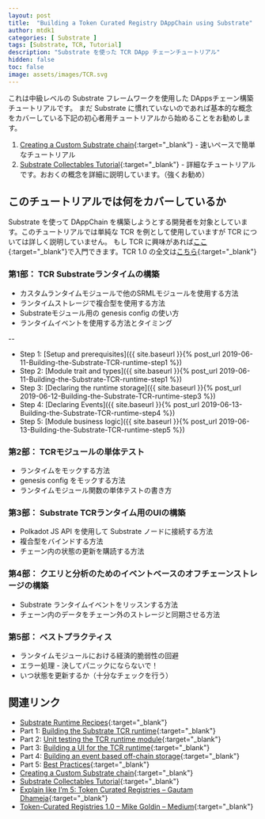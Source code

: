 ```yaml
---
layout: post
title:  "Building a Token Curated Registry DAppChain using Substrate"
author: mtdk1
categories: [ Substrate ]
tags: [Substrate, TCR, Tutorial]
description: "Substrate を使った TCR DApp チェーンチュートリアル"
hidden: false
toc: false
image: assets/images/TCR.svg
---
```


これは中級レベルの Substrate フレームワークを使用した DAppsチェーン構築チュートリアルです。
まだ Substrate に慣れていないのであれば基本的な概念をカバーしている下記の初心者用チュートリアルから始めることをお勧めします。

1. [Creating a Custom Substrate chain](https://substrate.readme.io/docs/creating-a-custom-substrate-chain){:target="_blank"} - 速いペースで簡単なチュートリアル
2. [Substrate Collectables Tutorial](https://substrate-developer-hub.github.io/substrate-collectables-workshop/){:target="_blank"} - 詳細なチュートリアルです。おおくの概念を詳細に説明しています。（強くお勧め）


## このチュートリアルでは何をカバーしているか

 Substrate を使って DAppChain を構築しようとする開発者を対象としています。このチュートリアルでは単純な TCR を例として使用していますが TCR については詳しく説明していません。
 もし TCR に興味があれば[ここ](https://www.gautamdhameja.com/token-curated-registries-explain-eli5-a5d4cce0ddbe/){:target="_blank"}で入門できます。TCR 1.0 の全文は[こちら](https://medium.com/@ilovebagels/token-curated-registries-1-0-61a232f8dac7){:target="_blank"} 

### 第1部： TCR Substrateランタイムの構築

- カスタムランタイムモジュールで他のSRMLモジュールを使用する方法
- ランタイムストレージで複合型を使用する方法
- Substrateモジュール用の genesis config の使い方
- ランタイムイベントを使用する方法とタイミング

--
- Step 1: [Setup and prerequisites]({{ site.baseurl }}{% post_url 2019-06-11-Building-the-Substrate-TCR-runtime-step1 %})
- Step 2: [Module trait and types]({{ site.baseurl }}{% post_url 2019-06-11-Building-the-Substrate-TCR-runtime-step1 %})
- Step 3: [Declaring the runtime storage]({{ site.baseurl }}{% post_url 2019-06-12-Building-the-Substrate-TCR-runtime-step3 %})
- Step 4: [Declaring Events]({{ site.baseurl }}{% post_url 2019-06-13-Building-the-Substrate-TCR-runtime-step4 %})
- Step 5: [Module business logic]({{ site.baseurl }}{% post_url 2019-06-13-Building-the-Substrate-TCR-runtime-step5 %})


### 第2部： TCRモジュールの単体テスト

- ランタイムをモックする方法
- genesis config をモックする方法
- ランタイムモジュール関数の単体テストの書き方

### 第3部： Substrate TCRランタイム用のUIの構築

- Polkadot JS API を使用して Substrate ノードに接続する方法
- 複合型をバインドする方法
- チェーン内の状態の更新を購読する方法

### 第4部： クエリと分析のためのイベントベースのオフチェーンストレージの構築

- Substrate ランタイムイベントをリッスンする方法
- チェーン内のデータをチェーン外のストレージと同期させる方法

### 第5部： ベストプラクティス

- ランタイムモジュールにおける経済的脆弱性の回避
- エラー処理 - 決してパニックにならないで！
- いつ状態を更新するか（十分なチェックを行う）


## 関連リンク

- [Substrate Runtime Recipes](https://docs.substrate.dev/docs/substrate-runtime-recipes){:target="_blank"}
- Part 1: [Building the Substrate TCR runtime](https://docs.substrate.dev/docs/building-the-substrate-tcr-runtime){:target="_blank"}
- Part 2: [Unit testing the TCR runtime module](https://docs.substrate.dev/docs/unit-testing-the-tcr-runtime-module){:target="_blank"}
- Part 3: [Building a UI for the TCR runtime](https://docs.substrate.dev/docs/building-a-ui-for-the-tcr-runtime){:target="_blank"}
- Part 4: [Building an event based off-chain storage](https://docs.substrate.dev/docs/building-an-event-based-off-chain-storage){:target="_blank"}
- Part 5: [Best Practices](https://docs.substrate.dev/docs/tcr-tutorial-best-practices){:target="_blank"}
- [Creating a Custom Substrate chain](https://docs.substrate.dev/docs/creating-a-custom-substrate-chain){:target="_blank"}
- [Substrate Collectables Tutorial](https://substrate-developer-hub.github.io/substrate-collectables-workshop/#/){:target="_blank"}
- [Explain like I’m 5: Token Curated Registries – Gautam Dhameja](https://www.gautamdhameja.com/token-curated-registries-explain-eli5-a5d4cce0ddbe/){:target="_blank"}
- [Token-Curated Registries 1.0 – Mike Goldin – Medium](https://medium.com/@ilovebagels/token-curated-registries-1-0-61a232f8dac7){:target="_blank"}